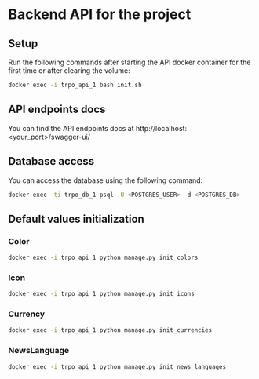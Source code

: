 # Backend API for the project

## Setup

Run the following commands after starting the API docker container for the first
time or after clearing the volume:

```bash
docker exec -i trpo_api_1 bash init.sh
```

## API endpoints docs

You can find the API endpoints docs at http://localhost:<your_port>/swagger-ui/

## Database access

You can access the database using the following command:

```bash
docker exec -ti trpo_db_1 psql -U <POSTGRES_USER> -d <POSTGRES_DB>
```

## Default values initialization

### Color

```bash
docker exec -i trpo_api_1 python manage.py init_colors
```

### Icon

```bash
docker exec -i trpo_api_1 python manage.py init_icons
```

### Currency

```bash
docker exec -i trpo_api_1 python manage.py init_currencies
```

### NewsLanguage

```bash
docker exec -i trpo_api_1 python manage.py init_news_languages
```

